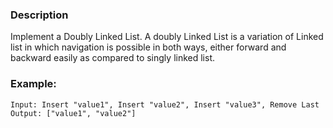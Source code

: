 ### Description

Implement a Doubly Linked List. A doubly Linked List is a variation of Linked list in which navigation is possible in both ways, either forward and backward easily as compared to singly linked list.

### Example:

```
Input: Insert "value1", Insert "value2", Insert "value3", Remove Last 
Output: ["value1", "value2"]
```